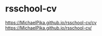 # rsschool-cv
https://MichaelPika.github.io/rsschool-cv/cv
https://MichaelPika.github.io/rsschool-cv/